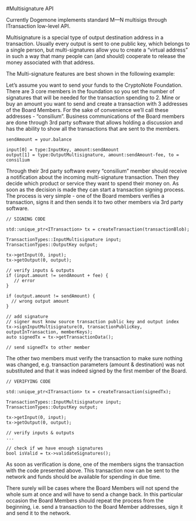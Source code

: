 #Multisignature API

Currently Dogemone implements standard M—N multisigs through ITransaction low-level API.

Multisignature is a special type of output destination address in a transaction. Usually every output is sent to one public key, which belongs to a single person, but multi-signatures allow you to create a “virtual address” in such a way that many people can (and should) cooperate to release the money associated with that address.

The Multi-signature features are best shown in the following example:

Let’s assume you want to send your funds to the CryptoNote Foundation. There are 3 core members in the foundation so you set the number of signatures that will be needed for the transaction spending to 2. Mine or buy an amount you want to send and create a transaction with 3 addresses of the Board Members. For the sake of convenience we’ll call these addresses - “consilium”. Business communications of the Board members are done through 3rd party software that allows holding a discussion and has the ability to show all the transactions that are sent to the members.

`sendAmount = your.balance`

```
input[0] = type:InputKey, amount:sendAmount
output[1] = type:OutputMultisignature, amount:sendAmount-fee, to = consilium
```

Through their 3rd party software every “consilium” member should receive a notification about the incoming multi-signature transaction. Then they decide which product or service they want to spend their money on. As soon as the decision is made they can start a transaction signing process. The process is very simple - one of the Board members verifies a transaction, signs it and then sends it to two other members via 3rd party software.

```
// SIGNING CODE

std::unique_ptr<ITransaction> tx = createTransaction(transactionBlob);

TransactionTypes::InputMultisignature input;
TransactionTypes::OutputKey output;

tx->getInput(0, input);
tx->getOutput(0, output);

// verify inputs & outputs
if (input.amount != sendAmount + fee) {
   // error
}

if (output.amount != sendAmount) {
  // wrong output amount
}

// add signature
// signer must know source transaction public key and output index
tx->signInputMultisignature(0, transactionPublicKey, outputInTransaction, memberKeys);
auto signedTx = tx->getTransactionData();

// send signedTx to other member
```

The other two members must verify the transaction to make sure nothing was changed, e.g. transaction parameters (amount & destination) was not substituted and that it was indeed signed by the first member of the Board.

```
// VERIFYING CODE

std::unique_ptr<ITransaction> tx = createTransaction(signedTx);

TransactionTypes::InputMultisignature input;
TransactionTypes::OutputKey output;

tx->getInput(0, input);
tx->getOutput(0, output);

// verify inputs & outputs
...

// check if we have enough signatures
bool isValid = tx->validateSignatures();
```

As soon as verification is done, one of the members signs the transaction with the code presented above. This transaction now can be sent to the network and funds should be available for spending in due time.

There surely will be cases where the Board Members will not spend the whole sum at once and will have to send a change back. In this particular occasion the Board Members should repeat the process from the beginning, i.e. send a transaction to the Board Member addresses, sign it and send it to the network. 